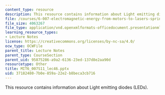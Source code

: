 ```yaml
---
content_type: resource
description: This resource contains information about Light emitting diodes (LEDs).
file: /courses/6-007-electromagnetic-energy-from-motors-to-lasers-spring-2011/371824807b0e859a22e2b8beca3cb716_MIT6_007S11_lec46.pptx
file_size: 4063267
file_type: application/vnd.openxmlformats-officedocument.presentationml.presentation
learning_resource_types:
- Lecture Notes
license: https://creativecommons.org/licenses/by-nc-sa/4.0/
ocw_type: OCWFile
parent_title: Lecture Notes
parent_type: CourseSection
parent_uid: 95875286-a9a2-6136-23ed-137d8e2aa90d
resourcetype: Other
title: MIT6_007S11_lec46.pptx
uid: 37182480-7b0e-859a-22e2-b8beca3cb716
---
```

This resource contains information about Light emitting diodes (LEDs).